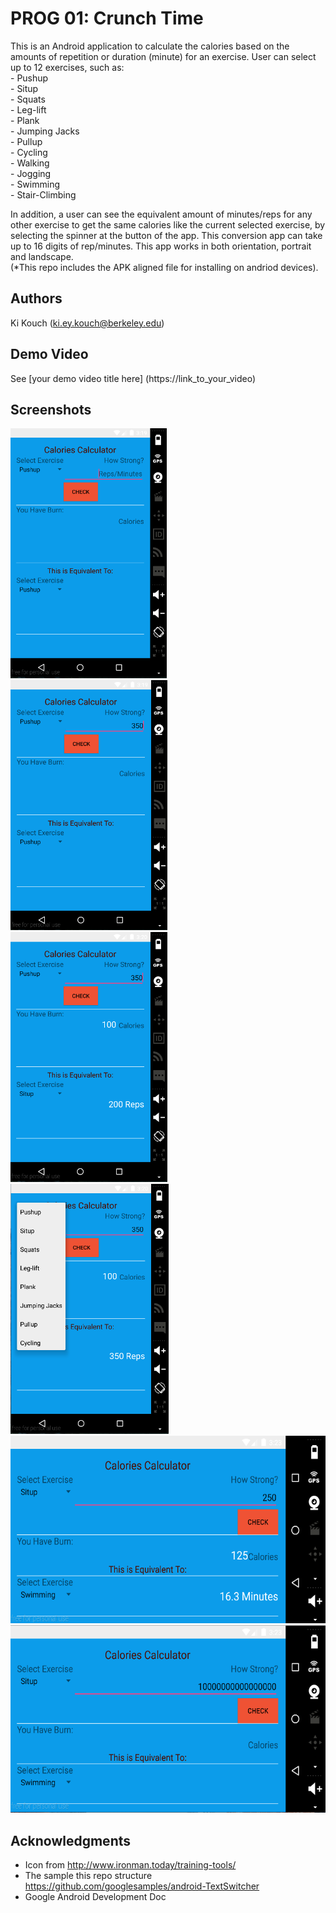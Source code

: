 # PROG 01: Crunch Time

This is an Android application to calculate the calories based on the amounts of repetition or duration (minute) for an exercise. User can select up to 12 exercises, such as:
<br> - Pushup
<br> - Situp
<br> - Squats
<br> - Leg-lift
<br> - Plank
<br> - Jumping Jacks
<br> - Pullup
<br> - Cycling
<br> - Walking
<br> - Jogging
<br> - Swimming
<br> - Stair-Climbing

In addition, a user can see the equivalent amount of minutes/reps for any other exercise to get the same calories like the current selected exercise, by selecting the spinner at the button of the app. This conversion app can take up to 16 digits of rep/minutes. This app works in both orientation, portrait and landscape.
<br>(*This repo includes the APK aligned file for installing on andriod devices).

## Authors

Ki Kouch ([ki.ey.kouch@berkeley.edu](mailto:your_email@berkeley.edu))

## Demo Video

See [your demo video title here] (https://link_to_your_video)

## Screenshots

<img src="screenshots/Screen Shot 2016-02-05 at 12.19.30 PM.png" height="400" alt="Screenshot"/>
<img src="screenshots/Screen Shot 2016-02-05 at 12.19.51 PM.png" height="400" alt="Screenshot"/>
<img src="screenshots/Screen Shot 2016-02-05 at 12.20.25 PM.png" height="400" alt="Screenshot"/>
<img src="screenshots/Screen Shot 2016-02-05 at 12.20.14 PM.png" height="400" alt="Screenshot"/>
<br>
<img src="screenshots/Screen Shot 2016-02-05 at 12.23.39 PM.png" height="300" alt="Screenshot"/>
<img src="screenshots/Screen Shot 2016-02-05 at 12.23.24 PM.png" height="300" alt="Screenshot"/>

## Acknowledgments

* Icon from http://www.ironman.today/training-tools/
* The sample this repo structure https://github.com/googlesamples/android-TextSwitcher
* Google Android Development Doc

